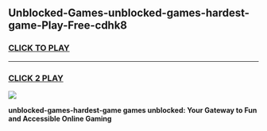
## Unblocked-Games-unblocked-games-hardest-game-Play-Free-cdhk8
<h3>
<a href="https://premium76.site?title=unblocked-games-hardest-game&ref=15A">CLICK TO PLAY</a></h3>
<hr>

<h3>
<a href="https://premium76.site?title=unblocked-games-hardest-game&ref=15A">CLICK 2 PLAY</a>
  
</h3>

<a href="https://premium76.site?title=unblocked-games-hardest-game&ref=15A"><img src="https://clearcache.store/games.png"></a>


**unblocked-games-hardest-game games unblocked: Your Gateway to Fun and Accessible Online Gaming**
